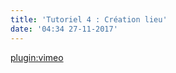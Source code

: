 ```yaml
---
title: 'Tutoriel 4 : Création lieu'
date: '04:34 27-11-2017'
---
```


[plugin:vimeo](https://vimeo.com/192239433)